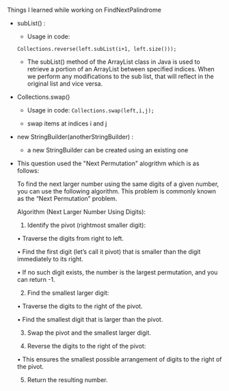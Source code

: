 Things I learned while working on FindNextPalindrome

-  subList() : 
    * Usage in code: 

    ```Collections.reverse(left.subList(i+1, left.size()));```

    * The subList() method of the ArrayList class in Java is used to retrieve a portion of an ArrayList between specified indices. When we perform any modifications to the sub list, that will reflect in the original list and vice versa.

- Collections.swap()
    * Usage in code: 
    ```Collections.swap(left,i,j);```
    
    * swap items at indices i and j

 - new StringBuilder(anotherStringBuilder) : 
    * a new StringBuilder can be created using an existing one

- This question used the "Next Permutation" alogrithm which is as follows:

    To find the next larger number using the same digits of a given number, you can use the following algorithm. This problem is commonly known as the “Next Permutation” problem.



    Algorithm (Next Larger Number Using Digits):

    1. Identify the pivot (rightmost smaller digit):

    • Traverse the digits from right to left.

    • Find the first digit (let’s call it pivot) that is smaller than the digit immediately to its right.

    • If no such digit exists, the number is the largest permutation, and you can return -1.

    2. Find the smallest larger digit:

    • Traverse the digits to the right of the pivot.

    • Find the smallest digit that is larger than the pivot.

    3. Swap the pivot and the smallest larger digit.

    4. Reverse the digits to the right of the pivot:

    • This ensures the smallest possible arrangement of digits to the right of the pivot.

    5. Return the resulting number.
